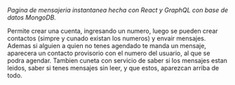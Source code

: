 *Pagina de mensajeria instantanea hecha con React y GraphQL con base de datos MongoDB.*

Permite crear una cuenta, ingresando un numero, luego se pueden crear contactos (simpre y cunado existan los numeros) y envair mensajes.
Ademas si alguien a quien no tenes agendado te manda un mensaje, aparecera un contacto provisorio con el numero del usuario, al que se podra agendar.
Tambien cuneta con servicio de saber si los mensajes estan leidos, saber si tenes mensajes sin leer, y que estos, aparezcan arriba de todo.
